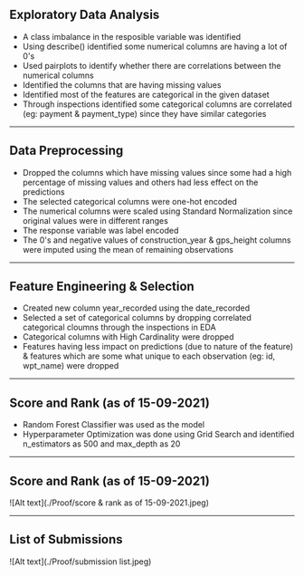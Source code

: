 ## Exploratory Data Analysis

- A class imbalance in the resposible variable was identified
- Using describe() identified some numerical columns are having a lot of 0's
- Used pairplots to identify whether there are correlations between the numerical columns
- Identified the columns that are having missing values
- Identified most of the features are categorical in the given dataset
- Through inspections identified some categorical columns are correlated (eg: payment & payment_type) since they have similar categories

---

## Data Preprocessing

- Dropped the columns which have missing values since some had a high percentage of missing values and others had less effect on the predictions
- The selected categorical columns were one-hot encoded
- The numerical columns were scaled using Standard Normalization since original values were in different ranges
- The response variable was label encoded
- The 0's and negative values of construction_year & gps_height columns were imputed using the mean of remaining observations

---

## Feature Engineering & Selection

- Created new column year_recorded using the date_recorded
- Selected a set of categorical columns by dropping correlated categorical cloumns through the inspections in EDA
- Categorical columns with High Cardinality were dropped
- Features having less impact on predictions (due to nature of the feature) & features which are some what unique to each observation (eg: id, wpt_name) were dropped

---

## Score and Rank (as of 15-09-2021)

- Random Forest Classifier was used as the model
- Hyperparameter Optimization was done using Grid Search and identified n_estimators as 500 and max_depth as 20

---

## Score and Rank (as of 15-09-2021)

![Alt text](./Proof/score & rank as of 15-09-2021.jpeg)

---

## List of Submissions

![Alt text](./Proof/submission list.jpeg)